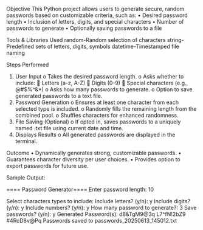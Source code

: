 Objective
This Python project allows users to generate secure, random passwords based on customizable criteria, such as:
•	Desired password length
•	Inclusion of letters, digits, and special characters
•	Number of passwords to generate
•	Optionally saving passwords to a file

Tools & Libraries Used
random-Random selection of characters
string-Predefined sets of letters, digits, symbols
datetime-Timestamped file naming

Steps Performed
1.	User Input
o	Takes the desired password length.
o	Asks whether to include:
	Letters (a-z, A-Z)
	Digits (0-9)
	Special characters (e.g., @#$%^&*)
o	Asks how many passwords to generate.
o	Option to save generated passwords to a text file.
2.	Password Generation
o	Ensures at least one character from each selected type is included.
o	Randomly fills the remaining length from the combined pool.
o	Shuffles characters for enhanced randomness.
3.	File Saving (Optional)
o	If opted in, saves passwords to a uniquely named .txt file using current date and time.
4.	Displays Results
o	All generated passwords are displayed in the terminal.

Outcome
•	Dynamically generates strong, customizable passwords.
•	Guarantees character diversity per user choices.
•	Provides option to export passwords for future use.

Sample Output:

==== Password Generator====
Enter password length: 10

Select characters types to include:
Include letters? (y/n): y
Include digits? (y/n): y
Include numbers? (y/n): y
How many password to generate?: 3
Save passwords? (y/n): y
Generated Password(s):
d8&TgM9@3q
L7^fN!2bZ9
#4RcD8v@Pq
Passwords saved to passwords_20250613_145012.txt
